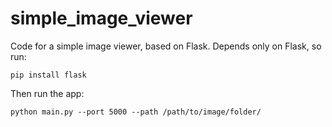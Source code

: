 # simple_image_viewer
Code for a simple image viewer, based on Flask.
Depends only on Flask, so run:
```
pip install flask
```
Then run the app:
```
python main.py --port 5000 --path /path/to/image/folder/
```